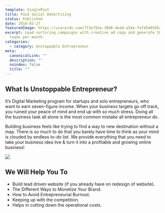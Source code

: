 ```yaml
---
template: SinglePost
title: Paid Social Advertising
status: Published
date: 2018-03-27
featuredImage: https://ucarecdn.com/7f3e791e-3096-4ea9-a54e-fe74548595cb/
excerpt: Lead nurturing campaigns with creative ad copy and generate 100+ new
  leads per month.
categories:
  - category: Unstoppable Entrepreneur
meta:
  canonicalLink: ""
  description: ""
  noindex: false
  title: ""
---
```

## What Is Unstoppable Entrepreneur?

It’s Digital Marketing program for startups and solo entrepreneurs, who want to earn seven-figure income. When your business targets go off track, you ruined your peace of mind and end up with so much stress. Doing all the business task all alone is the most common mistake all entrepreneur do. 

Building business feels like trying to find a way to new destination without a map. There is so much to do that you barely have time to think as your mind is clouded by endless to-do list. We provide everything that you need to take your business idea live & turn it into a profitable and growing online business!

![](https://ucarecdn.com/c9286391-41b9-44d6-8af4-9f8b7c8a2aac/)

## We Will Help You To

* Build lead driven website (if you already have on redesign of website).
* The Different Ways to Monetize Your Brand.
* How to Avoid Entrepreneurial Burnout.
* Keeping up with the competition.
* Helps in cutting down the operational costs.
